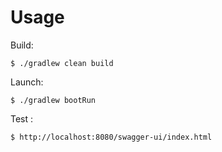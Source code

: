 # Usage

Build:

```shell
$ ./gradlew clean build
```

Launch:

```shell
$ ./gradlew bootRun
```

Test : 

```shell
$ http://localhost:8080/swagger-ui/index.html
```
